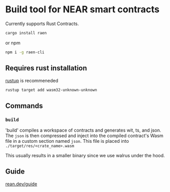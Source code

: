 # Build tool for NEAR smart contracts

Currently supports Rust Contracts.

```bash
cargo install raen
```

or npm

```bash
npm i -g raen-cli
```

## Requires rust installation

[rustup](https://rustup.rs/) is recommeneded

```bash
rustup target add wasm32-unknown-unknown
```

## Commands

### `build`

'build' compiles a workspace of contracts and generates wit, ts, and json. The `json` is then compressed and inject into the compiled contract's Wasm file in a custom section named `json`.  This file is placed into `./target/res/<crate_name>.wasm`

This usually results in a smaller binary since we use walrus under the hood.


## Guide

[rean.dev/guide](https://raen.dev/guide)
